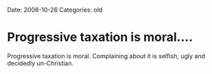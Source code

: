 Date: 2008-10-26
Categories: old

# Progressive taxation is moral....

Progressive taxation is moral. Complaining about it is selfish, ugly and decidedly un-Christian.
